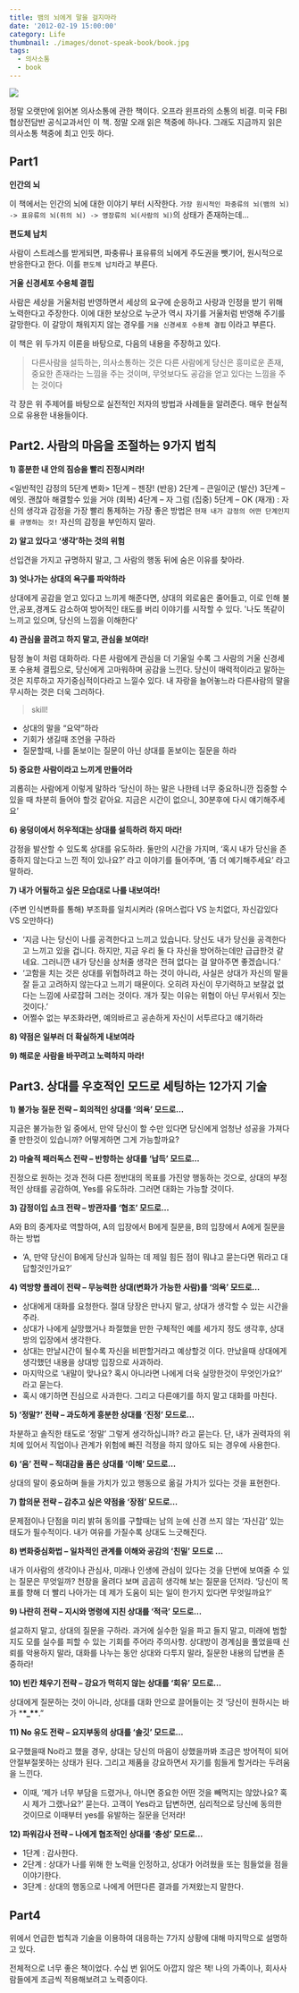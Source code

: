 ```yaml
---
title: 뱀의 뇌에게 말을 걸지마라
date: '2012-02-19 15:00:00'
category: Life
thumbnail: ./images/donot-speak-book/book.jpg
tags:
  - 의사소통
  - book
---
```


![](./images/donot-speak-book/book.jpg)

정말 오랫만에 읽어본 의사소통에 관한 책이다.
오프라 윈프라의 소통의 비결. 미국 FBI 협상전담반 공식교과서인 이 책.
정말 오래 읽은 책중에 하나다.
그래도 지금까지 읽은 의사소통 책중에 최고 인듯 하다.

## Part1

**인간의 뇌**

이 책에서는 인간의 뇌에 대한 이야기 부터 시작한다.
`가장 원시적인 파충류의 뇌(뱀의 뇌) -> 표유류의 뇌(쥐의 뇌) -> 영장류의 뇌(사람의 뇌)`의 상태가 존재하는데…

**편도체 납치**

사람이 스트레스를 받게되면, 파충류나 표유류의 뇌에게 주도권을 뺏기어, 원시적으로 반응한다고 한다.
이를 `편도체 납치`라고 부른다.

**거울 신경세포 수용체 결핍**

사람은 세상을 거울처럼 반영하면서 세상의 요구에 순응하고 사랑과 인정을 받기 위해 노력한다고 주장한다.
이에 대한 보상으로 누군가 역시 자기를 거울처럼 반영해 주기를 갈망한다. 이 갈망이 채워지지 않는 경우를 `거울 신경세포 수용체 결핍` 이라고 부른다.

이 책은 위 두가지 이론을 바탕으로, 다음의 내용을 주장하고 있다.

> 다른사람을 설득하는, 의사소통하는 것은
> 다른 사람에게 당신은 흥미로운 존재, 중요한 존재라는 느낌을 주는 것이며, 무엇보다도 공감을 얻고 있다는 느낌을 주는 것이다

각 장은 위 주제어를 바탕으로 실전적인 저자의 방법과 사례들을 알려준다.
매우 현실적으로 유용한 내용들이다.

## Part2. 사람의 마음을 조절하는 9가지 법칙

**1) 흥분한 내 안의 짐승을 빨리 진정시켜라!**

<일반적인 감정의 5단계 변화>
1단계 – 젠장! (반응)
2단계 – 큰일이군 (발산)
3단계 – 에잇. 괜찮아 해결할수 있을 거야 (회복)
4단계 – 자 그럼 (집중)
5단계 – OK (재개)
: 자신의 생각과 감정을 가장 빨리 통제하는 가장 좋은 방법은 `현재 내가 감정의 어떤 단계인지를 규명하는 것!` 자신의 감정을 부인하지 말라.

**2) 알고 있다고 ‘생각’하는 것의 위험**

선입견을 가지고 규명하지 말고, 그 사람의 행동 뒤에 숨은 이유를 찾아라.

**3) 엇나가는 상대의 욕구를 파악하라**

상대에게 공감을 얻고 있다고 느끼게 해준다면, 상대의 외로움은 줄어들고, 이로 인해 불안,공포,경계도 감소하여 방어적인 태도를 버리 이야기를 시작할 수 있다.
'나도 똑같이 느끼고 있으며, 당신의 느낌을 이해한다'

**4) 관심을 끌려고 하지 말고, 관심을 보여라!**

탐정 놀이 처럼 대화하라. 다른 사람에게 관심을 더 기울일 수록 그 사람의 거울 신경세포 수용체 결핍으로, 당신에게 고마워하며 공감을 느낀다.
당신이 매력적이라고 말하는 것은 지루하고 자기중심적이다라고 느낄수 있다. 내 자랑을 늘어놓느라 다른사람의 말을 무시하는 것은 더욱 그러하다.

> skill!

- 상대의 말을 “요약”하라
- 기회가 생길때 조언을 구하라
- 질문할때, 나를 돋보이는 질문이 아닌 상대를 돋보이는 질문을 하라

**5) 중요한 사람이라고 느끼게 만들어라**

괴롭히는 사람에게 이렇게 말하라
‘당신이 하는 말은 나한테 너무 중요하니깐 집중할 수 있을 때 차분히 들어야 할것 같아요. 지금은 시간이 없으니, 30분후에 다시 얘기해주세요’

**6) 웅덩이에서 허우적대는 상대를 설득하려 하지 마라!**

감정을 발산할 수 있도록 상대를 유도하라.
둘만의 시간을 가지며, ‘혹시 내가 당신을 존중하지 않는다고 느낀 적이 있나요?’ 라고 이야기를 들어주며, ‘좀 더 예기해주세요’ 라고 말하라.

**7) 내가 어필하고 싶은 모습대로 나를 내보여라!**

(주변 인식변화를 통해) 부조화를 일치시켜라 (유머스럽다 VS 눈치없다, 자신감있다 VS 오만하다)

- ‘지금 나는 당신이 나를 공격한다고 느끼고 있습니다. 당신도 내가 당신을 공격한다고 느끼고 있을 겁니다. 하지만, 지금 우리 둘 다 자신을 방어하는데만 급급한것 같네요. 그러니깐 내가 당신을 상처줄 생각은 전혀 없다는 걸 알아주면 좋겠습니다.’
- ‘고함을 치는 것은 상대를 위협하려고 하는 것이 아니라, 사실은 상대가 자신의 말을 잘 듣고 고려하지 않는다고 느끼기 때문이다. 오히려 자신이 무기력하고 보잘겂 없다는 느낌에 사로잡혀 그러는 것이다. 개가 짖는 이유는 위협이 아닌 무서워서 짓는 것이다.’
- 어쩔수 없는 부조화라면, 예의바르고 공손하게 자신이 서투르다고 얘기하라

**8) 약점은 일부러 더 확실하게 내보여라**

**9) 해로운 사람을 바꾸려고 노력하지 마라!**

## Part3. 상대를 우호적인 모드로 세팅하는 12가지 기술

**1) 불가능 질문 전략 – 회의적인 상대를 ‘의욕’ 모드로…**

지금은 불가능한 일 중에서, 만약 당신이 할 수만 있다면 당신에게 엄청난 성공을 가져다줄 만한것이 있습니까? 어떻게하면 그게 가능할까요?

**2) 마술적 패러독스 전략 – 반항하는 상대를 ‘납득’ 모드로…**

진정으로 원하는 것과 전혀 다른 정반대의 목표를 가진양 행동하는 것으로, 상대의 부정적인 상태를 공감하여, Yes를 유도하라. 그러면 대화는 가능할 것이다.

**3) 감정이입 쇼크 전략 – 방관자를 ‘협조’ 모드로…**

A와 B의 중계자로 역할하여, A의 입장에서 B에게 질문을, B의 입장에서 A에게 질문을 하는 방법

- ‘A, 만약 당신이 B에게 당신과 일하는 데 제일 힘든 점이 뭐냐고 묻는다면 뭐라고 대답할것인가요?’

**4) 역방향 플레이 전략 – 무능력한 상대(변화가 가능한 사람)를 ‘의욕’ 모드로…**

- 상대에게 대화를 요청한다. 절대 당장은 만나지 말고, 상대가 생각할 수 있는 시간을 주라.
- 상대가 나에게 실망했거나 좌절했을 만한 구체적인 예를 세가지 정도 생각후, 상대방의 입장에서 생각한다.
- 상대는 만날시간이 될수록 자신을 비판할거라고 예상할것 이다. 만났을때 상대에게 생각했던 내용을 상대방 입장으로 사과하라.
- 마지막으로 ‘내말이 맞나요? 혹시 아니라면 나에게 더욱 실망한것이 무엇인가요?’ 라고 묻는다.
- 혹시 얘기하면 진심으로 사과한다. 그리고 다른얘기를 하지 말고 대화를 마친다.

**5) ‘정말?’ 전략 – 과도하게 흥분한 상대를 ‘진정’ 모드로…**

차분하고 솔직한 태도로 ‘정말’ 그렇게 생각하십니까? 라고 묻는다. 단, 내가 권력자의 위치에 있어서 직업이나 관계가 위험에 빠진 걱정을 하지 않아도 되는 경우에 사용한다.

**6) ‘음’ 전략 – 적대감을 품은 상대를 ‘이해’ 모드로…**

상대의 말이 중요하며 들을 가치가 있고 행동으로 옮길 가치가 있다는 것을 표현한다.

**7) 합의문 전략 – 감추고 싶은 약점을 ‘장점’ 모드로…**

문제점이나 단점을 미리 밝혀 동의를 구할때는 남의 눈에 신경 쓰지 않는 ‘자신감’ 있는 태도가 필수적이다. 내가 여유를 가질수록 상대도 느긋해진다.

**8) 변화중심화법 – 일차적인 관계를 이해와 공감의 ‘친밀’ 모드로 …**

내가 이사람의 생각이나 관심사, 미래나 인생에 관심이 있다는 것을 단번에 보여줄 수 있는 질문은 무엇일까?
천장을 올려다 보며 곰곰히 생각해 보는 질문을 던저라.
‘당신이 목표를 향해 더 빨리 나아가는 데 제가 도움이 되는 일이 한가지 있다면 무엇일까요?’

**9) 나란히 전략 – 지시와 명령에 지친 상대를 ‘적극’ 모드로…**

설교하지 말고, 상대의 질문을 구하라. 과거에 실수한 일을 파고 들지 말고, 미래에 범할지도 모를 실수를 피할 수 있는 기회를 주어라
주의사항. 상대방이 경계심을 풀었을때 신뢰를 악용하지 말라, 대화를 나누는 동안 상대와 다투지 말라, 질문한 내용의 답변을 존중하라!

**10) 빈칸 채우기 전략 – 강요가 먹히지 않는 상대를 ‘회유’ 모드로…**

상대에게 질문하는 것이 아니라, 상대를 대화 안으로 끌어들이는 것
‘당신이 원하시는 바가 \***\*\_\*\***.”

**11) No 유도 전략 – 요지부동의 상대를 ‘솔깃’ 모드로…**

요구했을때 No라고 했을 경우, 상대는 당신의 마음이 상했을까봐 조금은 방어적이 되어 안절부절못하는 상태가 된다. 그리고 제품을 강요하면서 자기를 힘들게 할거라는 두려움을 느낀다.

- 이때, ‘제가 너무 부담을 드렸거나, 아니면 중요한 어떤 것을 빼먹지는 않았나요? 혹시 제가 그랬나요?’ 묻는다. 고객이 Yes라고 답변하면, 심리적으로 당신에 동의한 것이므로 이때부터 yes를 유발하는 질문을 던저라!

**12) 파워감사 전략 – 나에게 협조적인 상대를 ‘충성’ 모드로…**

- 1단계 : 감사한다.
- 2단계 : 상대가 나를 위해 한 노력을 인정하고, 상대가 어려웠을 또는 힘들었을 점을 이야기한다.
- 3단계 : 상대의 행동으로 나에게 어떤다른 결과를 가져왔는지 말한다.

## Part4

위에서 언급한 법칙과 기술을 이용하여 대응하는 7가지 상황에 대해 마지막으로 설명하고 있다.

전체적으로 너무 좋은 책이었다. 수십 번 읽어도 아깝지 않은 책!
나의 가족이나, 회사사람들에게 조금씩 적용해보려고 노력중이다.
